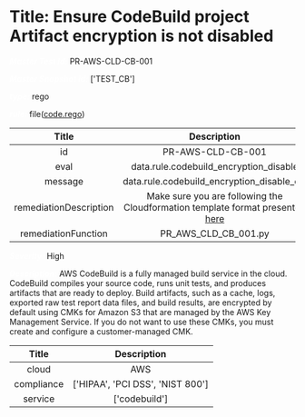 



# Title: Ensure CodeBuild project Artifact encryption is not disabled


***<font color="white">Master Test Id:</font>*** PR-AWS-CLD-CB-001

***<font color="white">Master Snapshot Id:</font>*** ['TEST_CB']

***<font color="white">type:</font>*** rego

***<font color="white">rule:</font>*** file([code.rego])  
  
  
  
  

|Title|Description|
| :---: | :---: |
|id|PR-AWS-CLD-CB-001|
|eval|data.rule.codebuild_encryption_disable|
|message|data.rule.codebuild_encryption_disable_err|
|remediationDescription|Make sure you are following the Cloudformation template format presented <a href='https://docs.aws.amazon.com/AWSCloudFormation/latest/UserGuide/aws-properties-codebuild-project-artifacts.html#cfn-codebuild-project-artifacts-encryptiondisabled' target='_blank'>here</a>|
|remediationFunction|PR_AWS_CLD_CB_001.py|


***<font color="white">Severity:</font>*** High

***<font color="white">Description:</font>*** AWS CodeBuild is a fully managed build service in the cloud. CodeBuild compiles your source code, runs unit tests, and produces artifacts that are ready to deploy. Build artifacts, such as a cache, logs, exported raw test report data files, and build results, are encrypted by default using CMKs for Amazon S3 that are managed by the AWS Key Management Service. If you do not want to use these CMKs, you must create and configure a customer-managed CMK.  
  
  

|Title|Description|
| :---: | :---: |
|cloud|AWS|
|compliance|['HIPAA', 'PCI DSS', 'NIST 800']|
|service|['codebuild']|



[code.rego]: https://github.com/prancer-io/prancer-compliance-test/tree/master/aws/cloud/code.rego
